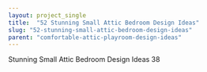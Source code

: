 ```yaml
---
layout: project_single
title:  "52 Stunning Small Attic Bedroom Design Ideas"
slug: "52-stunning-small-attic-bedroom-design-ideas"
parent: "comfortable-attic-playroom-design-ideas"
---
```

Stunning Small Attic Bedroom Design Ideas 38
